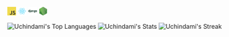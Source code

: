 

<code><img height="20" alt="javascript" src="https://raw.githubusercontent.com/github/explore/80688e429a7d4ef2fca1e82350fe8e3517d3494d/topics/javascript/javascript.png"></code>
<code><img height="20" alt="react" src="https://raw.githubusercontent.com/github/explore/80688e429a7d4ef2fca1e82350fe8e3517d3494d/topics/react/react.png"></code>
<code><img height="20" alt="django" src="https://raw.githubusercontent.com/github/explore/5c058a388828bb5fde0bcafd4bc867b5bb3f26f3/topics/django/django.png"></code>
<code><img height="20" alt="nodejs" src="https://raw.githubusercontent.com/github/explore/80688e429a7d4ef2fca1e82350fe8e3517d3494d/topics/nodejs/nodejs.png"></code>    


![Uchindami's Top Languages](https://github-readme-stats.vercel.app/api/top-langs/?username=Uchindami&theme=nord&show_icons=true&hide_border=true&layout=compact)
![Uchindami's Stats](https://github-readme-stats.vercel.app/api?username=Uchindami&theme=nord&show_icons=true&hide_border=true&count_private=true)
![Uchindami's Streak](https://github-readme-streak-stats.herokuapp.com/?user=Uchindami&theme=nord&hide_border=true)


<br />
<br />
